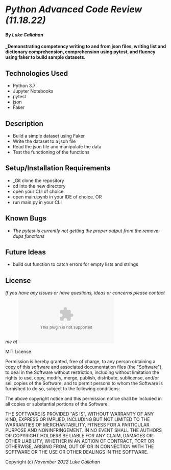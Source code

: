 # _Python Advanced Code Review (11.18.22)_

#### By _**Luke Callahan**_

#### _Demonstrating competency writing to and from json files, writing list and dictionary comprehension, comprehension using pytest, and fluency using faker to build sample datasets.

## Technologies Used

* Python 3.7
* Jupyter Notebooks
* pytest
* json
* Faker


## Description

* Build a simple dataset using Faker
* Write the dataset to a json file
* Read the json file and manipulate the data
* Test the functioning of the functions

## Setup/Installation Requirements

* _Git clone the repository
* cd into the new directory
* open your CLI of choice
* open main.ipynb in your IDE of choice. OR
* run main.py in your CLI

## Known Bugs

* _The pytest is currently not getting the proper output from the remove-dups functions_

## Future Ideas

* build out function to catch errors for empty lists and strings

## License

_If you have any issues or have questions, ideas or concerns please contact me at ![lukemcal@gmail.com](mailto:lukemcal@gmail.com)_

MIT License

Permission is hereby granted, free of charge, to any person obtaining a copy
of this software and associated documentation files (the "Software"), to deal
in the Software without restriction, including without limitation the rights
to use, copy, modify, merge, publish, distribute, sublicense, and/or sell
copies of the Software, and to permit persons to whom the Software is
furnished to do so, subject to the following conditions:

The above copyright notice and this permission notice shall be included in all
copies or substantial portions of the Software.

THE SOFTWARE IS PROVIDED "AS IS", WITHOUT WARRANTY OF ANY KIND, EXPRESS OR
IMPLIED, INCLUDING BUT NOT LIMITED TO THE WARRANTIES OF MERCHANTABILITY,
FITNESS FOR A PARTICULAR PURPOSE AND NONINFRINGEMENT. IN NO EVENT SHALL THE
AUTHORS OR COPYRIGHT HOLDERS BE LIABLE FOR ANY CLAIM, DAMAGES OR OTHER
LIABILITY, WHETHER IN AN ACTION OF CONTRACT, TORT OR OTHERWISE, ARISING FROM,
OUT OF OR IN CONNECTION WITH THE SOFTWARE OR THE USE OR OTHER DEALINGS IN THE
SOFTWARE.

Copyright (c) _November 2022_ _Luke Callahan_
